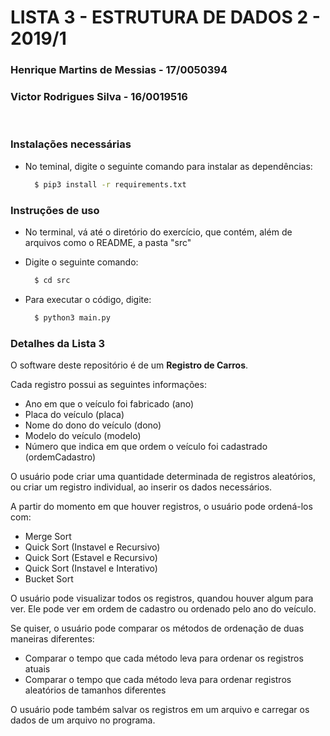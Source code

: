 # LISTA 3 - ESTRUTURA DE DADOS 2 - 2019/1

### Henrique Martins de Messias - 17/0050394
### Victor Rodrigues Silva - 16/0019516

<br>

### Instalações necessárias
- No teminal, digite o seguinte comando para instalar as dependências:
  ```bash
    $ pip3 install -r requirements.txt
  ```


### Instruções de uso

- No terminal, vá até o diretório do exercício, que contém, além de arquivos como o README, a pasta "src"
- Digite o seguinte comando:

  ```bash
    $ cd src
  ```

- Para executar o código, digite:

  ```bash
    $ python3 main.py
  ```

### Detalhes da Lista 3

O software deste repositório é de um <b>Registro de Carros</b>.

Cada registro possui as seguintes informações:
 - Ano em que o veículo foi fabricado (ano)
 - Placa do veículo (placa)
 - Nome do dono do veículo (dono)
 - Modelo do veículo (modelo)
 - Número que indica em que ordem o veículo foi cadastrado (ordemCadastro)

O usuário pode criar uma quantidade determinada de registros aleatórios, ou criar um registro individual, ao inserir os dados necessários.

A partir do momento em que houver registros, o usuário pode ordená-los com:
 - Merge Sort
 - Quick Sort (Instavel e Recursivo)
 - Quick Sort (Estavel e Recursivo)
 - Quick Sort (Instavel e Interativo)
 - Bucket Sort

O usuário pode visualizar todos os registros, quandou houver algum para ver. Ele pode ver em ordem de cadastro ou ordenado pelo ano do veículo.

Se quiser, o usuário pode comparar os métodos de ordenação de duas maneiras diferentes:
 - Comparar o tempo que cada método leva para ordenar os registros atuais
 - Comparar o tempo que cada método leva para ordenar registros aleatórios de tamanhos diferentes

O usuário pode também salvar os registros em um arquivo e carregar os dados de um arquivo no programa.